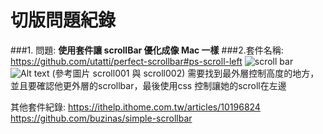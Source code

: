 # 切版問題紀錄

###1. 問題: **使用套件讓 scrollBar 優化成像 Mac 一樣** 
###2.套件名稱: https://github.com/utatti/perfect-scrollbar#ps-scroll-left
![scroll bar](https://i.imgur.com/bfwlrgH.png)
![Alt text](https://i.imgur.com/rl8zUg8.png)
(參考圖片 scroll001 與 scroll002)
需要找到最外層控制高度的地方，並且要確認他更外層的scrollbar，最後使用css 控制讓她的scroll在左邊

其他套件紀錄: https://ithelp.ithome.com.tw/articles/10196824
https://github.com/buzinas/simple-scrollbar